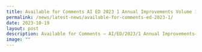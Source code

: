 ```yaml
---
title: Available for Comments AI ED 2023 1 Annual Improvements Volume 11
permalink: /news/latest-news/available-for-comments-ed-2023-1/
date: 2023-10-19
layout: post
description: Available for Comments – AI/ED/2023/1 Annual Improvements—Volume 11
image: ""
---
```

